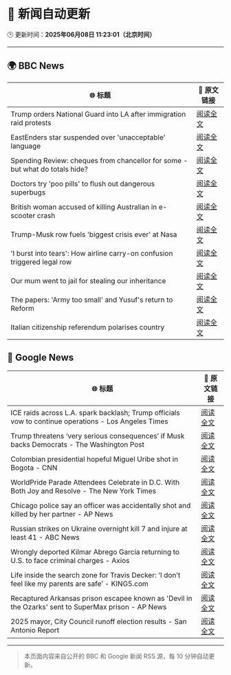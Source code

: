 # 🧠 新闻自动更新

🕒 更新时间：**2025年06月08日 11:23:01（北京时间）**

---

## 🌍 BBC News

| 🌐 标题 | 🔗 原文链接 |
|--------|-------------|
| Trump orders National Guard into LA after immigration raid protests | [阅读全文](https://www.bbc.com/news/articles/c4gkyggekgyo) |
| EastEnders star suspended over 'unacceptable' language | [阅读全文](https://www.bbc.com/news/articles/cx2qxd1e1pyo) |
| Spending Review: cheques from chancellor for some - but what do totals hide? | [阅读全文](https://www.bbc.com/news/articles/cx2x1e441p2o) |
| Doctors try 'poo pills' to flush out dangerous superbugs | [阅读全文](https://www.bbc.com/news/articles/clyge290l4xo) |
| British woman accused of killing Australian in e-scooter crash | [阅读全文](https://www.bbc.com/news/articles/c628122ex94o) |
| Trump-Musk row fuels 'biggest crisis ever' at Nasa | [阅读全文](https://www.bbc.com/news/articles/c87jq0djw00o) |
| 'I burst into tears': How airline carry-on confusion triggered legal row | [阅读全文](https://www.bbc.com/news/articles/cz70ny09x07o) |
| Our mum went to jail for stealing our inheritance | [阅读全文](https://www.bbc.com/news/articles/cvgdzznggdvo) |
| The papers: 'Army too small' and Yusuf's return to Reform | [阅读全文](https://www.bbc.com/news/articles/c8d12vly761o) |
| Italian citizenship referendum polarises country | [阅读全文](https://www.bbc.com/news/articles/c780yk3z2lyo) |

## 📰 Google News

| 🌐 标题 | 🔗 原文链接 |
|--------|-------------|
| ICE raids across L.A. spark backlash; Trump officials vow to continue operations - Los Angeles Times | [阅读全文](https://news.google.com/rss/articles/CBMikgFBVV95cUxPWk9pNWJFUXl5UVhqNkthd055eFdWRGdvWDZoRDhKV0ZLM2p3MjNiZTFzaFhlYW1VWWwydkhmREpsSF9BdkxtUmxUa3R3LTlXUUl4eEFEWEs2LUpUNHhXT2Z6MG9SZ015WkFrVTlMQVhrWHBVV3N4aUpTM0poYUUtZld3UEVHbVFRdWowNU40dnFfQQ?oc=5) |
| Trump threatens ‘very serious consequences’ if Musk backs Democrats - The Washington Post | [阅读全文](https://news.google.com/rss/articles/CBMigwFBVV95cUxQTk9XSWVkT2pVY0k2SS1acWdETTF6YnV0ckpDT1IyWXNOUWE5N0JQeWhvb3pfT191UFdIcHFMcTZaanZTUElaaV9Jby1QNW5EZFdJaDFkUG84TFUyZ3lCYVJ6SFJuMVB1VGZvUUozeHN0ZUVLeXFsM1dhLXdkMnlwQTdkOA?oc=5) |
| Colombian presidential hopeful Miguel Uribe shot in Bogota - CNN | [阅读全文](https://news.google.com/rss/articles/CBMiowFBVV95cUxQV21xdy13N0F0U0gyeDQyazd2UExQbDhRd2F5Z0lyOFBVbVJ0UlNfN1BVZFozNzJJYmd5NkFrRzY0SXpqYkh4NXpYUW8tdXlYMGRyYnczRmRKd0ZRdk9iV1djOUFnVmlUVHZWWEpKMnliTDVlaVdoRXIweENyUTJOYXJZLXVDY1YyU0hLTEprLU8zWnhnalZoSWUzaVZiNk5ZWVY40gGoAUFVX3lxTE95ZWhNdWN0NEQxY2oyaWdzZDVFcXIwaE04U2dmNnlubTlMQ1c4YkpIUFdYdEp1cGtkaFVIQW5kazJIUFZ2cWZ1bUlGdElMczBhRW1KMHNmemh0ZFlrU19IaHl3eXJrREhWNC13M2VYX3Vsd19KNTgwMDFQTlZlODVXbV83UUpIaS1Pd0xkcDlBNHpsWFU1d2xDNXZOejBid3NKN1FsRklfQQ?oc=5) |
| WorldPride Parade Attendees Celebrate in D.C. With Both Joy and Resolve - The New York Times | [阅读全文](https://news.google.com/rss/articles/CBMif0FVX3lxTE1vVDR1Sl91dzY5SEgwcG12aHE4U0VyOUtrd0FYTEtTdFZyWlF1WFBldzBQQUZWVjJldzk4ZjF3SWRUbVpyNFFLWXQtT2ZJM0xOaFRuV1laWnpvZ2x3eEpkakFCUDltT1ZpUWhaYTAyUnZWYnhrMmZRQzNxSFFsNE0?oc=5) |
| Chicago police say an officer was accidentally shot and killed by her partner - AP News | [阅读全文](https://news.google.com/rss/articles/CBMinAFBVV95cUxNdTdYU1ZMU1duS1F4VzdDZ19rdDFYeDNyRXgwRDFvcktrQXR0T25wOUZxQUJFUkJpZlU0bndTcDlGMzdGMHB4VkN6MVN6eW80bFpGU0k1ckhRZXVVdzlEdGh4ZEVJbGxtYU5jMi1Pd3g0SkxRLUkySHZlV2JDVE5ZUjhYRXpGUnJIWmlSOGFJWGd1aDNaX0JUTjc5OUc?oc=5) |
| Russian strikes on Ukraine overnight kill 7 and injure at least 41 - ABC News | [阅读全文](https://news.google.com/rss/articles/CBMiqgFBVV95cUxOTFVGSEM4THNURVY4endyRk1GSGpWWG5xdHlBZ2lrNVZPRkRSVjlVTFo2bE1FQlIzejlzdERnQnZFeDNjNkoxZjRJOVcxdWlQMnVqend5Q3VDYWdqeEVoOWdmWmtYbWo4aVFPOWNZSzBOdDBnYU10eWRBNjVLRWdzMmI1bkhpalMtSUE3d2R6cDZvdW8yZnBMTGxHTnJCRWNISlFKOEtHQk5MQdIBrwFBVV95cUxQSDFfSGtaVnRlYW11eTVUSkxEU0I2a2pmMDJlY083S1VzbVZQZHhEMkxKVWp4c1l1bTBqYmxmVlB6dWM5YlUyeFEwb1NRSjAyVWhRQWJpb3p6WnV2VHBNM2FZUkFfaThENUhGOTl5OFcxQkNKZUtyOENzeVlQVFIyeExwNTBtbjRudF9naWZjWC02aWQ4TmN6ZTNSaldZZF9BYmNwbENPRlJueTJlSEhv?oc=5) |
| Wrongly deported Kilmar Abrego Garcia returning to U.S. to face criminal charges - Axios | [阅读全文](https://news.google.com/rss/articles/CBMiigFBVV95cUxNWVVxX2pZSzk2VlM5c1d4dEtLeFFZSFZ2T08zREdUaUk1NlZqT1A3LVdsaHdDUUxwbWpNMWRhTmpUNE1YYUU1SUhnRTJZalFMTzRGODdrOExkRVVjX1Y2WXBQQzBmWTNrck5aN2F6UmlhSUlQQTBfTjNTTGFrRUdNTThOS1JwYjJEX0E?oc=5) |
| Life inside the search zone for Travis Decker: ‘I don’t feel like my parents are safe’ - KING5.com | [阅读全文](https://news.google.com/rss/articles/CBMiuwFBVV95cUxON0VPeWtFSUlsUjFHb3lKRUVMS0hCOTZ1alY5OHVQeWlqZTRkXzhTc0ZmQlplY0tyRTZJV3IxQmxSVFFtM3NPTkFBckVTRmJwNV91OGY4YVpkYk9yZEgwLWN5S0FOTlpCUmJDV1h2X0RVZ21jT1FxaTRtd2VVeGQxb0k1RUhObnVHc1BQZUkxdjJZelFCaWR0eHZaenlyWGRoM1ZEdzZXWWZiOUl6eVduWmRBN0lNMHFfZ1Rr?oc=5) |
| Recaptured Arkansas prison escapee known as 'Devil in the Ozarks' sent to SuperMax prison - AP News | [阅读全文](https://news.google.com/rss/articles/CBMiswFBVV95cUxQVjhaelZoYzFlcFBObXVoQUpsYlJxcmhZVFZEOVJRTGhDVThOaXQ4Mmp0VTNIak16YVVoUVZrQkhtbzlzN21rblNpMnpCRXo1b3NkY3diX0VUT2s2OEhTMDB6azV0NG84ODRRLUtGRG9EZi12T2w1dW9sX0h4dGpjY3pnRVBHM0JPNlctdndJaUZndjl4QjZQTHpNZGlVXzNIZXRvb3hTOVRzbGRBY0tVVm94SQ?oc=5) |
| 2025 mayor, City Council runoff election results - San Antonio Report | [阅读全文](https://news.google.com/rss/articles/CBMirwFBVV95cUxPTFp4Um5va0RYSktNOGs1U1FqLXliRk9uNEdZaS1HX1RLc0VCZmpuM200TmNBYVJobmREQ01taFRwdGZxQldDZEJXOTJuOTBXREpQd1VjRUliZ3cwQkRONTc1Z1l5RXcwTkpOelZsVTQtU3prTS1JQTZTd3NMRm5YSlJ2c0VzQkJ1UGEtN1RjMnNaVERIaTBhSzVUel92SXlYQ09UaVdDbFZuVkRBdFhv?oc=5) |

---
> 本页面内容来自公开的 BBC 和 Google 新闻 RSS 源，每 10 分钟自动更新。